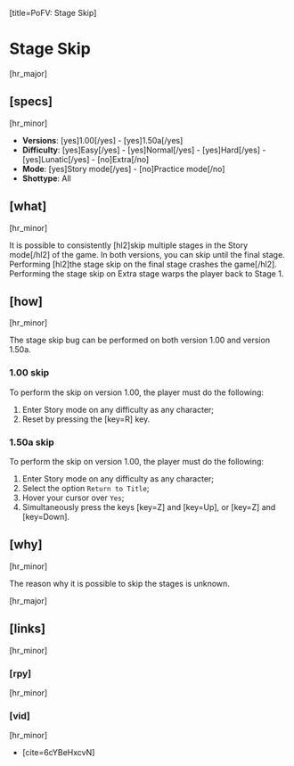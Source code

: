 [title=PoFV: Stage Skip]  
# Stage Skip
[hr_major]

## [specs]  
[hr_minor]

* **Versions**: [yes]1.00[/yes] - [yes]1.50a[/yes]
* **Difficulty**: [yes]Easy[/yes] - [yes]Normal[/yes] - [yes]Hard[/yes] - [yes]Lunatic[/yes] - [no]Extra[/no]
* **Mode**: [yes]Story mode[/yes] - [no]Practice mode[/no]
* **Shottype**: All


## [what]
[hr_minor]

It is possible to consistently [hl2]skip multiple stages in the Story mode[/hl2] of the game. In both versions, you can skip until the final stage. Performing [hl2]the stage skip on the final stage crashes the game[/hl2]. Performing the stage skip on Extra stage warps the player back to Stage 1. 


## [how]
[hr_minor]

The stage skip bug can be performed on both version 1.00 and version 1.50a.

### 1.00 skip

To perform the skip on version 1.00, the player must do the following:
1. Enter Story mode on any difficulty as any character;
2. Reset by pressing the [key=R] key.

### 1.50a skip

To perform the skip on version 1.00, the player must do the following:
1. Enter Story mode on any difficulty as any character;
2. Select the option ``Return to Title``;
3. Hover your cursor over ``Yes``;
4. Simultaneously press the keys [key=Z] and [key=Up], or [key=Z] and [key=Down].

## [why]
[hr_minor]

The reason why it is possible to skip the stages is unknown.

[hr_major]
## [links]
[hr_minor]
### [rpy]
[hr_minor]
### [vid]
[hr_minor]

+ [cite=6cYBeHxcvN]
